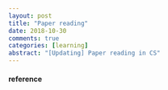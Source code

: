 ```yaml
---
layout: post
title: "Paper reading"
date: 2018-10-30
comments: true
categories: [learning]
abstract: "[Updating] Paper reading in CS"
---
```

 


#### reference

